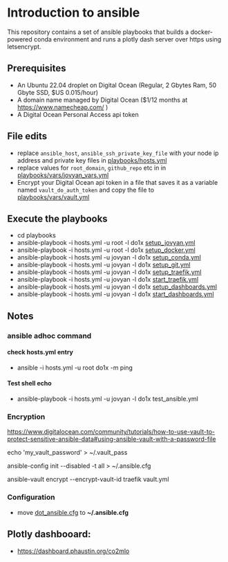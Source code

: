 # Introduction to ansible

This repository contains a set of ansible playbooks that builds a docker-powered conda environment and runs a plotly dash server over https using letsencrypt.

## Prerequisites

* An Ubuntu 22.04 droplet on Digital Ocean (Regular, 2 Gbytes Ram, 50 Gbyte SSD, $US 0.015/hour)
* A domain name managed by Digital Ocean ($1/12 months at https://www.namecheap.com/ )
* A Digital Ocean Personal Access api token

## File edits

* replace `ansible_host`, `ansible_ssh_private_key_file` with your node ip address and private key files in [playbooks/hosts.yml](playbooks/hosts.yml)  
* replace values for `root_domain`, `github_repo` etc in  in [playbooks/vars/jovyan_vars.yml](playbooks/vars/jovyan_vars.yml)  
* Encrypt your Digital Ocean api token in a file that saves it as a variable named `vault_do_auth_token` and copy the file to [playbooks/vars/vault.yml](playbooks/vars/vault.yml)


## Execute the playbooks

* cd playbooks
* ansible-playbook  -i hosts.yml -u root -l do1x [setup_jovyan.yml](playbooks/setup_jovyan.yml)  
* ansible-playbook  -i hosts.yml -u root -l do1x [setup_docker.yml](playbooks/setup_docker.yml)  
* ansible-playbook  -i hosts.yml -u jovyan -l do1x [setup_conda.yml](playbooks/setup_conda.yml)  
* ansible-playbook -i hosts.yml -u jovyan -l do1x [setup_git.yml](playbooks/setup_git.yml)  
* ansible-playbook -i hosts.yml -u jovyan -l do1x [setup_traefik.yml](playbooks/setup_traefik.yml)  
* ansible-playbook -i hosts.yml -u jovyan -l do1x  [start_traefik.yml](playbooks/start_traefik.yml)  
* ansible-playbook -i hosts.yml -u jovyan -l do1x  [setup_dashboards.yml](playbooks/setup_dashboards.yml)  
* ansible-playbook -i hosts.yml -u jovyan -l do1x  [start_dashboards.yml](playbooks/start_dashboards.yml)  

## Notes

### ansible adhoc command

#### check hosts.yml entry

* ansible -i hosts.yml -u root do1x -m ping

#### Test shell echo

* ansible-playbook -i hosts.yml -u jovyan -l do1x  test_ansible.yml

### Encryption

https://www.digitalocean.com/community/tutorials/how-to-use-vault-to-protect-sensitive-ansible-data#using-ansible-vault-with-a-password-file

echo 'my_vault_password' > ~/.vault_pass

ansible-config   init --disabled -t all > ~/.ansible.cfg

ansible-vault encrypt --encrypt-vault-id traefik vault.yml

### Configuration

* move [dot_ansible.cfg](dot_ansible.cfg) to **~/.ansible.cfg**

## Plotly dashbooard:

* https://dashboard.phaustin.org/co2mlo


